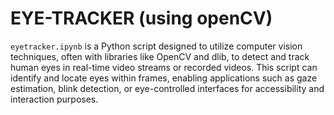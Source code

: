 # EYE-TRACKER (using openCV)


`eyetracker.ipynb` is a Python script designed to utilize computer vision techniques, often with libraries like OpenCV and dlib, to detect and track human eyes in real-time 
video streams or recorded videos. This script can identify and locate eyes within frames, enabling applications such as gaze estimation, blink detection, or eye-controlled
interfaces for accessibility and interaction purposes.
